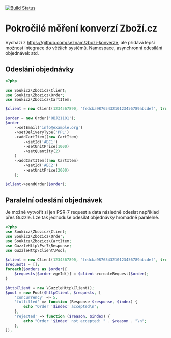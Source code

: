 [![Build Status](https://travis-ci.org/soukicz/zbozicz.svg?branch=master)](https://travis-ci.org/soukicz/zbozicz)

# Pokročilé měření konverzí Zboží.cz

Vychází z https://github.com/seznam/zbozi-konverze, ale přidává lepší možnost integrace do větších systémů. Namespace, asynchronní odesílání objednávek atd.


## Odeslání objednávky
```php
<?php

use Soukicz\Zbozicz\Client;
use Soukicz\Zbozicz\Order;
use Soukicz\Zbozicz\CartItem;

$client = new Client(1234567890, "fedcba9876543210123456789abcdef", true);

$order = new Order('OBJ21101');
$order
    ->setEmail('info@example.org')
    ->setDeliveryType('PPL')
    ->addCartItem((new CartItem)
        ->setId('ABC1')
        ->setUnitPrice(1000)
        ->setQuantity(2)
    )
    ->addCartItem((new CartItem)
        ->setId('ABC2')
        ->setUnitPrice(2000)
    );

$client->sendOrder($order);
```

## Paralelní odeslání objednávek
Je možné vytvořit si jen PSR-7 request a data následně odeslat například přes Guzzle. Lze tak jednoduše odesílat objednávky hromadně paralelně.

```php
<?php
use Soukicz\Zbozicz\Client;
use Soukicz\Zbozicz\Order;
use Soukicz\Zbozicz\CartItem;
use GuzzleHttp\Psr7\Response;
use GuzzleHttp\Client\Pool;

$client = new Client(1234567890, "fedcba9876543210123456789abcdef", true);
$requests = [];
foreach($orders as $order){
    $requests[$order->geId()] = $client->createRequest($order);
}

$httpClient = new \GuzzleHttp\Client();
$pool = new Pool($httpClient, $requests, [
    'concurrency' => 5,
    'fulfilled' => function (Response $response, $index) {
        echo "Order '$index' accepted\n";
    },
    'rejected' => function ($reason, $index) {
        echo "Order '$index' not accepted: " . $reason . "\n";
    },
]);
```
